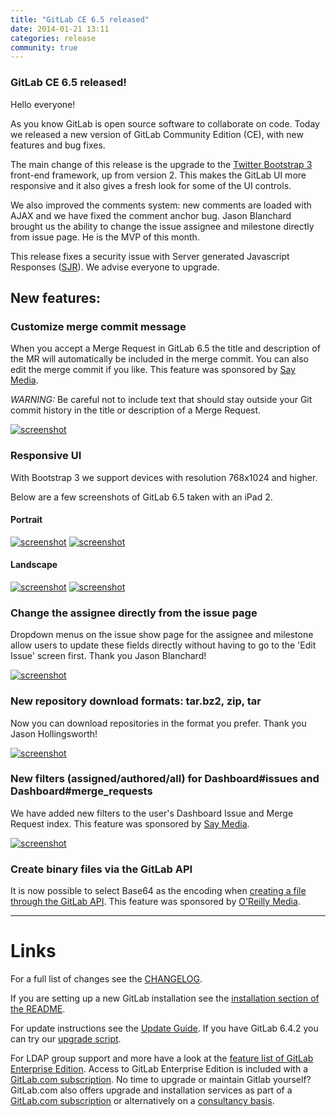 ```yaml
---
title: "GitLab CE 6.5 released"
date: 2014-01-21 13:11
categories: release
community: true
---
```


### GitLab CE 6.5 released!

Hello everyone!

As you know GitLab is open source software to collaborate on code.
Today we released a new version of GitLab Community Edition (CE), with new features and bug fixes.

The main change of this release is the upgrade to the [Twitter Bootstrap 3](http://getbootstrap.com/) front-end framework, up from version 2.
This makes the GitLab UI more responsive and it also gives a fresh look for some of the UI controls.

We also improved the comments system: new comments are loaded with AJAX and we have fixed the comment anchor bug.
Jason Blanchard brought us the ability to change the issue assignee and milestone directly from issue page.
He is the MVP of this month.

This release fixes a security issue with Server generated Javascript Responses ([SJR](http://37signals.com/svn/posts/3697-server-generated-javascript-responses)). We advise everyone to upgrade.

<!--more-->

## New features:

### Customize merge commit message

When you accept a Merge Request in GitLab 6.5 the title and description of the MR will automatically be included in the merge commit.
You can also edit the merge commit if you like.
This feature was sponsored by [Say Media](http://www.saymedia.com/).

_WARNING:_ Be careful not to include text that should stay outside your Git commit history in the title or description of a Merge Request.

[![screenshot](/images/6_5/merge.png)](/images/6_5/merge.png)


### Responsive UI

With Bootstrap 3 we support devices with resolution 768x1024 and higher.

Below are a few screenshots of GitLab 6.5 taken with an iPad 2.


#### Portrait
<div class="inline-images">
<a href="/images/6_5/ipad1.png"><img src="/images/6_5/ipad1.png" alt="screenshot" title="" /></a>
<a href="/images/6_5/ipad3.png"><img src="/images/6_5/ipad3.png" alt="screenshot" title="" /></a>
</div>


#### Landscape
<div class="inline-images">
<a href="/images/6_5/ipad2.png"><img src="/images/6_5/ipad2.png" alt="screenshot" title="" /></a>
<a href="/images/6_5/ipad4.png"><img src="/images/6_5/ipad4.png" alt="screenshot" title="" /></a>
</div>


### Change the assignee directly from the issue page

Dropdown menus on the issue show page for the assignee and milestone allow users to update these fields directly without having to go to the 'Edit Issue' screen first.
Thank you Jason Blanchard!

[![screenshot](/images/6_5/issue.png)](/images/6_5/issue.png)


### New repository download formats: tar.bz2, zip, tar

Now you can download repositories in the format you prefer.
Thank you Jason Hollingsworth!

[![screenshot](/images/6_5/download.png)](/images/6_5/download.png)


### New filters (assigned/authored/all) for Dashboard#issues and Dashboard#merge_requests

We have added new filters to the user's Dashboard Issue and Merge Request index.
This feature was sponsored by [Say Media](http://www.saymedia.com/).

[![screenshot](/images/6_5/filters.png)](/images/6_5/filters.png)

### Create binary files via the GitLab API
It is now possible to select Base64 as the encoding when [creating a file through the GitLab API](https://gitlab.com/gitlab-org/gitlab-ce/blob/master/doc/api/repositories.md#toc_12).
This feature was sponsored by [O'Reilly Media](http://www.oreilly.com/).

- - -

# Links

For a full list of changes see the [CHANGELOG](https://gitlab.com/gitlab-org/gitlab-ce/blob/master/CHANGELOG).

If you are setting up a new GitLab installation see the [installation section of the README](https://gitlab.com/gitlab-org/gitlab-ce/blob/master/README.md#toc_6).

For update instructions see the [Update Guide](https://gitlab.com/gitlab-org/gitlab-ce/blob/master/doc/update/6.4-to-6.5.md). If you have GitLab 6.4.2 you can try our [upgrade script](https://gitlab.com/gitlab-org/gitlab-ce/blob/master/doc/update/upgrader.md).

For LDAP group support and more have a look at the [feature list of GitLab Enterprise Edition](http://www.gitlab.com/gitlab-ee/).
Access to GitLab Enterprise Edition is included with a [GitLab.com subscription](http://www.gitlab.com/subscription/).
No time to upgrade or maintain Gitlab yourself?
GitLab.com also offers upgrade and installation services as part of a [GitLab.com subscription](http://www.gitlab.com/subscription/) or alternatively on a [consultancy basis](http://www.gitlab.com/consultancy/).
